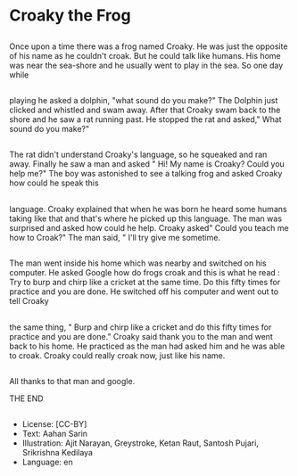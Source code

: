 # Croaky the Frog

##
Once upon a time there was a frog named Croaky. He was just the opposite of his name as he couldn't croak. But he could talk like humans. His home was near the sea-shore and he usually went to play in the sea. So one day while

##
playing he asked a dolphin, "what sound do you make?" The Dolphin just clicked and whistled and swam away. After that Croaky swam back to the shore and he saw a rat running past. He stopped the rat and asked," What sound do you make?"

##
The rat didn't understand Croaky's language, so he squeaked and ran away. Finally he saw a man and asked " Hi! My name is Croaky? Could you help me?" The boy was astonished to see a talking frog and asked Croaky how could he speak this

##
language. Croaky explained that when he was born he heard some humans taking like that and that's where he picked up this language. The man was surprised and asked how could he help. Croaky asked" Could you teach me how to Croak?" The man said, " I'll try give me sometime.

##
The man went inside his home which was nearby and switched on his computer. He asked Google how do frogs croak and this is what he read : Try to burp and chirp like a cricket at the same time. Do this fifty times for practice and you are done. He switched off his computer and went out to tell Croaky

##
the same thing, " Burp and chirp like a cricket and do this fifty times for practice and you are done." Croaky said thank you to the man and went back to his home. He practiced as the man had asked him and he was able to croak. Croaky could really croak now, just like his name.

##
All thanks to that man and google.

THE END

##
* License: [CC-BY]
* Text: Aahan Sarin
* Illustration: Ajit Narayan, Greystroke, Ketan Raut, Santosh Pujari, Srikrishna Kedilaya
* Language: en
